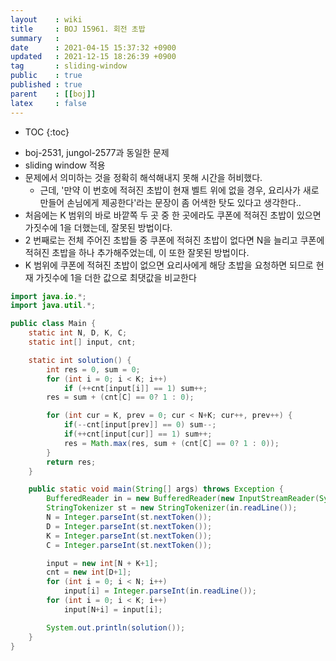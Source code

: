 ```yaml
---
layout    : wiki
title     : BOJ 15961. 회전 초밥
summary   : 
date      : 2021-04-15 15:37:32 +0900
updated   : 2021-12-15 18:26:39 +0900
tag       : sliding-window
public    : true
published : true
parent    : [[boj]]
latex     : false
---
```

* TOC
{:toc}

- boj-2531, jungol-2577과 동일한 문제
- sliding window 적용
- 문제에서 의미하는 것을 정확히 해석해내지 못해 시간을 허비했다.
	- 근데, '만약 이 번호에 적혀진 초밥이 현재 벨트 위에 없을 경우, 요리사가 새로 만들어 손님에게 제공한다'라는 문장이 좀 어색한 탓도 있다고 생각한다..
- 처음에는 K 범위의 바로 바깥쪽 두 곳 중 한 곳에라도 쿠폰에 적혀진 초밥이 있으면 가짓수에 1을 더했는데, 잘못된 방법이다.
- 2 번째로는 전체 주어진 초밥들 중 쿠폰에 적혀진 초밥이 없다면 N을 늘리고 쿠폰에 적혀진 초밥을 하나 추가해주었는데, 이 또한 잘못된 방법이다.
- K 범위에 쿠폰에 적혀진 초밥이 없으면 요리사에게 해당 초밥을 요청하면 되므로 현재 가짓수에 1을 더한 값으로 최댓값을 비교한다


```java linenos
import java.io.*;
import java.util.*;

public class Main {
	static int N, D, K, C;
	static int[] input, cnt;

	static int solution() {
		int res = 0, sum = 0;
		for (int i = 0; i < K; i++)
			if (++cnt[input[i]] == 1) sum++;
		res = sum + (cnt[C] == 0? 1 : 0);

		for (int cur = K, prev = 0; cur < N+K; cur++, prev++) {
			if(--cnt[input[prev]] == 0) sum--;
			if(++cnt[input[cur]] == 1) sum++;
			res = Math.max(res, sum + (cnt[C] == 0? 1 : 0));
		}
		return res;
	}

	public static void main(String[] args) throws Exception {
		BufferedReader in = new BufferedReader(new InputStreamReader(System.in));
		StringTokenizer st = new StringTokenizer(in.readLine());
		N = Integer.parseInt(st.nextToken());
		D = Integer.parseInt(st.nextToken());
		K = Integer.parseInt(st.nextToken());
		C = Integer.parseInt(st.nextToken());

		input = new int[N + K+1];
		cnt = new int[D+1];
		for (int i = 0; i < N; i++)
			input[i] = Integer.parseInt(in.readLine());
		for (int i = 0; i < K; i++)
			input[N+i] = input[i];

		System.out.println(solution());
	}
}
```
